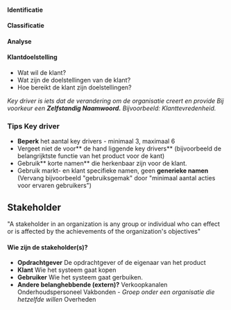 


#### Identificatie

#### Classificatie

#### Analyse

#### Klantdoelstelling
-	Wat wil de klant?
-	Wat zijn de doelstellingen van de klant?
-	Hoe bereikt de klant zijn doelstellingen?

*Key driver is iets dat de verandering om de organisatie creert en provide Bij voorkeur een **Zelfstandig Naamwoord.**
Bijvoorbeeld: Klanttevredenheid.*
	
### Tips Key driver
-	**Beperk** het aantal key drivers - minimaal 3, maximaal 6
-	Vergeet niet de voor** de hand liggende key drivers** (bijvoorbeeld de belangrijktste functie van het product voor de kant)
-	Gebruik** korte namen** die herkenbaar zijn voor de klant.
-	Gebruik markt- en klant specifieke namen, geen **generieke namen** (Vervang bijvoorbeeld "gebruiksgemak" door "minimaal aantal acties voor ervaren gebruikers")


## Stakeholder
"A stakeholder in an organization is any group or individual who can effect or is affected by the achievements of the organization's objectives"


#### Wie zijn de stakeholder(s)?
-	**Opdrachtgever**
	De opdrachtgever of de eigenaar van het product
-	**Klant**
	Wie het systeem gaat kopen
-	**Gebruiker**
	Wie het systeem gaat gerbuiken.
-	**Andere belanghebbende (extern)?**
	Verkoopkanalen
	Onderhoudspersoneel
	Vakbonden - *Groep onder een organisatie die hetzelfde willen*
	Overheden

